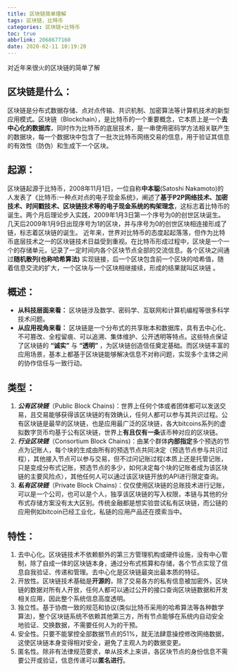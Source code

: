 ```yaml
---
title: 区块链简单理解
tags: 区块链，比特币
categories: 区块链+比特币
toc: true
abbrlink: 2068677160
date: 2020-02-11 10:19:20
---
```

对近年来很火的区块链的简单了解
<!--more-->
## 区块链是什么：
区块链是分布式数据存储、点对点传输、共识机制、加密算法等计算机技术的新型应用模式。区块链（Blockchain），是比特币的一个重要概念，它本质上是一个**去中心化的数据库**，同时作为比特币的底层技术，是一串使用密码学方法相关联产生的数据块，每一个数据块中包含了一批次比特币网络交易的信息，用于验证其信息的有效性（防伪）和生成下一个区块。
## 起源：
区块链起源于比特币，2008年11月1日，一位自称**中本聪**(Satoshi Nakamoto)的人发表了《比特币:一种点对点的电子现金系统》，阐述了**基于P2P网络技术、加密技术、时间戳技术、区块链技术等的电子现金系统的构架理念**，这标志着比特币的诞生。两个月后理论步入实践，2009年1月3日第一个序号为0的创世区块诞生。几天后2009年1月9日出现序号为1的区块，并与序号为0的创世区块相连接形成了链，标志着区块链的诞生。
近年来，世界对比特币的态度起起落落，但作为比特币底层技术之一的区块链技术日益受到重视。在比特币形成过程中，区块是一个一个的存储单元，记录了一定时间内各个区块节点全部的交流信息。各个区块之间通过**随机散列(也称哈希算法)** 实现链接，后一个区块包含前一个区块的哈希值，随着信息交流的扩大，一个区块与一个区块相继接续，形成的结果就叫区块链 。

## 概述：
 - **从科技层面来看：** 区块链涉及数学、密码学、互联网和计算机编程等很多科学技术问题。
 - **从应用视角来看：** 区块链是一个分布式的共享账本和数据库，具有去中心化、不可篡改、全程留痕、可以追溯、集体维护、公开透明等特点。这些特点保证了区块链的 **“诚实”** 与 **“透明”** ，为区块链创造信任奠定基础。而区块链丰富的应用场景，基本上都基于区块链能够解决信息不对称问题，实现多个主体之间的协作信任与一致行动。

## 类型：
 1. ***公有区块链***（Public Block Chains)：世界上任何个体或者团体都可以发送交易，且交易能够获得该区块链的有效确认，任何人都可以参与其共识过程。公有区块链是最早的区块链，也是应用最广泛的区块链，各大bitcoins系列的虚拟数字货币均基于公有区块链，世界上**有且仅有一条**该币种对应的区块链。
 2. ***行业区块链***（Consortium Block Chains)：由某个群体**内部指定**多个预选的节点为记账人，每个块的生成由所有的预选节点共同决定（预选节点参与共识过程），其他接入节点可以参与交易，但不过问记账过程(本质上还是托管记账，只是变成分布式记账，预选节点的多少，如何决定每个块的记账者成为该区块链的主要风险点），其他任何人可以通过该区块链开放的API进行限定查询。
 3. ***私有区块链***（Private Block Chains)：仅仅使用区块链的总账技术进行记账，可以是一个公司，也可以是个人，独享该区块链的写入权限，本链与其他的分布式存储方案没有太大区别。传统金融都是想实验尝试私有区块链，而公链的应用例如bitcoin已经工业化，私链的应用产品还在摸索当中。
 

## 特性：
 1. 去中心化。区块链技术不依赖额外的第三方管理机构或硬件设施，没有中心管制，除了自成一体的区块链本身，通过分布式核算和存储，各个节点实现了信息自我验证、传递和管理。去中心化是区块链最突出最本质的特征。
 2. 开放性。区块链技术基础是**开源的**，除了交易各方的私有信息被加密外，区块链的数据对所有人开放，任何人都可以通过公开的接口查询区块链数据和开发相关应用，因此整个系统信息高度透明。
 3. 独立性。基于协商一致的规范和协议(类似比特币采用的哈希算法等各种数学算法)，整个区块链系统不依赖其他第三方，所有节点能够在系统内自动安全地验证、交换数据，不需要任何人为的干预。
 4. 安全性。只要不能掌控全部数据节点的51%，就无法肆意操控修改网络数据，这使区块链本身变得相对安全，避免了主观人为的数据变更。
 5. 匿名性。除非有法律规范要求，单从技术上来讲，各区块节点的身份信息不需要公开或验证，信息传递可以**匿名进行**。



 
 
 

  
